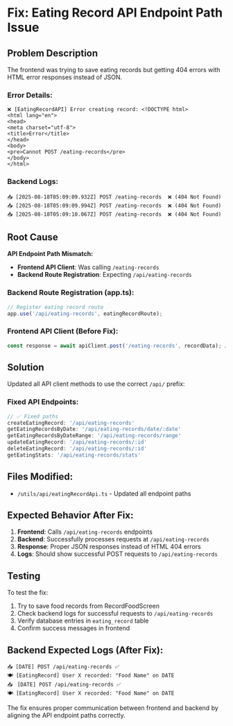 # Fix: Eating Record API Endpoint Path Issue

## Problem Description
The frontend was trying to save eating records but getting 404 errors with HTML error responses instead of JSON.

### Error Details:
```
❌ [EatingRecordAPI] Error creating record: <!DOCTYPE html>
<html lang="en">
<head>
<meta charset="utf-8">
<title>Error</title>
</head>
<body>
<pre>Cannot POST /eating-records</pre>
</body>
</html>
```

### Backend Logs:
```
📥 [2025-08-18T05:09:09.932Z] POST /eating-records  ❌ (404 Not Found)
📥 [2025-08-18T05:09:09.994Z] POST /eating-records  ❌ (404 Not Found) 
📥 [2025-08-18T05:09:10.067Z] POST /eating-records  ❌ (404 Not Found)
```

## Root Cause
**API Endpoint Path Mismatch:**
- **Frontend API Client**: Was calling `/eating-records`
- **Backend Route Registration**: Expecting `/api/eating-records`

### Backend Route Registration (app.ts):
```typescript
// Register eating record route
app.use('/api/eating-records', eatingRecordRoute);
```

### Frontend API Client (Before Fix):
```typescript
const response = await apiClient.post('/eating-records', recordData); // ❌ Wrong path
```

## Solution
Updated all API client methods to use the correct `/api/` prefix:

### Fixed API Endpoints:
```typescript
// ✅ Fixed paths
createEatingRecord: '/api/eating-records'
getEatingRecordsByDate: '/api/eating-records/date/:date'
getEatingRecordsByDateRange: '/api/eating-records/range'
updateEatingRecord: '/api/eating-records/:id'
deleteEatingRecord: '/api/eating-records/:id'
getEatingStats: '/api/eating-records/stats'
```

## Files Modified:
- `/utils/api/eatingRecordApi.ts` - Updated all endpoint paths

## Expected Behavior After Fix:
1. **Frontend**: Calls `/api/eating-records` endpoints
2. **Backend**: Successfully processes requests at `/api/eating-records`
3. **Response**: Proper JSON responses instead of HTML 404 errors
4. **Logs**: Should show successful POST requests to `/api/eating-records`

## Testing
To test the fix:
1. Try to save food records from RecordFoodScreen
2. Check backend logs for successful requests to `/api/eating-records`
3. Verify database entries in `eating_record` table
4. Confirm success messages in frontend

## Backend Expected Logs (After Fix):
```
📥 [DATE] POST /api/eating-records ✅
🍽️ [EatingRecord] User X recorded: "Food Name" on DATE
📥ᅟ[DATE] POST /api/eating-records ✅
🍽️ [EatingRecord] User X recorded: "Food Name" on DATE
```

The fix ensures proper communication between frontend and backend by aligning the API endpoint paths correctly.
